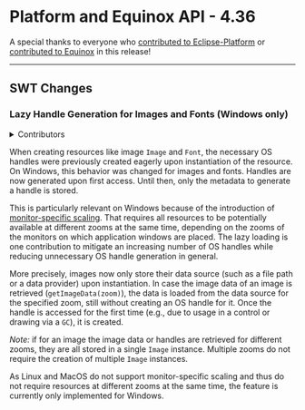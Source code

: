 # Platform and Equinox API - 4.36

A special thanks to everyone who [contributed to Eclipse-Platform](acknowledgements.md#eclipse-platform) or [contributed to Equinox](acknowledgements.md#equinox) in this release!

<!--
---
## Platform Changes
-->

---
## SWT Changes

### Lazy Handle Generation for Images and Fonts (Windows only)

<details>
<summary>Contributors</summary>

- [Shahzaib Ibrahim](https://github.com/ShahzaibIbrahim)
- [Federico Jeanne](https://github.com/fedejeanne)
- [Heiko Klare](https://github.com/HeikoKlare)
- [Andreas Koch](https://github.com/akoch-yatta)
- [Amartya Parijat](https://github.com/amartya4256)
</details>

When creating resources like image `Image` and `Font`, the necessary OS handles were previously created eagerly upon instantiation of the resource.
On Windows, this behavior was changed for images and fonts.
Handles are now generated upon first access.
Until then, only the metadata to generate a handle is stored.

This is particularly relevant on Windows because of the introduction of [monitor-specific scaling](platform.md#monitor-specific-ui-scaling-as-default-windows-only).
That requires all resources to be potentially available at different zooms at the same time, depending on the zooms of the monitors on which application windows are placed.
The lazy loading is one contribution to mitigate an increasing number of OS handles while reducing unnecessary OS handle generation in general.

More precisely, images now only store their data source (such as a file path or a data provider) upon instantiation.
In case the image data of an image is retrieved (`getImageData(zoom)`), the data is loaded from the data source for the specified zoom, still without creating an OS handle for it.
Once the handle is accessed for the first time (e.g., due to usage in a control or drawing via a `GC`), it is created.

*Note:* if for an image the image data or handles are retrieved for different zooms, they are all stored in a single `Image` instance.
Multiple zooms do not require the creation of multiple `Image` instances.

As Linux and MacOS do not support monitor-specific scaling and thus do not require resources at different zooms at the same time, the feature is currently only implemented for Windows.
